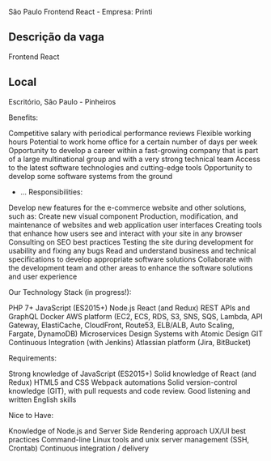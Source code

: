 
São Paulo Frontend React - Empresa: Printi

## Descrição da vaga
Frontend React 

## Local

Escritório, São Paulo - Pinheiros 

Benefits:

Competitive salary with periodical performance reviews
Flexible working hours
Potential to work home office for a certain number of days per week
Opportunity to develop a career within a fast-growing company that is part of a large multinational group and with a very strong technical team
Access to the latest software technologies and cutting-edge tools
Opportunity to develop some software systems from the ground 
- ...
Responsibilities:

Develop new features for the e-commerce website and other solutions, such as:
Create new visual component
Production, modification, and maintenance of websites and web application user interfaces
Creating tools that enhance how users see and interact with your site in any browser
Consulting on SEO best practices
Testing the site during development for usability and fixing any bugs
Read and understand business and technical specifications to develop appropriate software solutions
Collaborate with the development team and other areas to enhance the software solutions and user experience


Our Technology Stack (in progress!):

PHP 7+
JavaScript (ES2015+)
Node.js
React (and Redux)
REST APIs and GraphQL
Docker
AWS platform (EC2, ECS, RDS, S3, SNS, SQS, Lambda, API Gateway, ElastiCache, CloudFront, Route53, ELB/ALB, Auto Scaling, Fargate, DynamoDB)
Microservices
Design Systems with Atomic Design
GIT
Continuous Integration (with Jenkins)
Atlassian platform (Jira, BitBucket)


Requirements:

Strong knowledge of JavaScript (ES2015+)
Solid knowledge of React (and Redux)
HTML5 and CSS
Webpack automations
Solid version-control knowledge (GIT), with pull requests and code review.
Good listening and written English skills


Nice to Have:

Knowledge of Node.js and Server Side Rendering approach
UX/UI best practices
Command-line Linux tools and unix server management (SSH, Crontab)
Continuous integration / delivery


